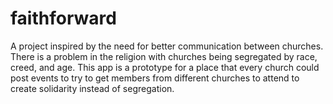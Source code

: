 # faithforward

A project inspired by the need for better communication between churches. There is a problem in the religion with churches
being segregated by race, creed, and age. This app is a prototype for a place that every church could post events to try to get
members from different churches to attend to create solidarity instead of segregation. 

